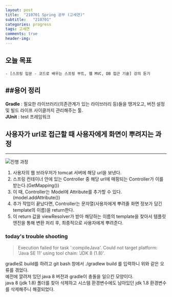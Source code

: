 ```yaml
---
layout: post
title:  "210701 Spring 공부 (고세연)"
subtitle:   "210701"
categories: progress
tags: 고세연
comments: true
header-img: 
---
```


## 오늘 목표
	- [스프링 입문 - 코드로 배우는 스프링 부트, 웹 MVC, DB 접근 기술] 강의 듣기
  

##용어 정리
---
**Gradle** : 필요한 라이브러리(의존관계가 있는 라이브러리 등)들을 땡겨오고, 버전 설정 및 빌드 라이프 사이클까지 관리해주는 툴. <br>
**JUnit** : test 프레임워크



## 사용자가 url로 접근할 때 사용자에게 화면이 뿌려지는 과정
---
![진행 과정](https://gist-netchallenge2021.github.io/assets/img/progress/seyeon/1.png)
1. 사용자의 웹 브라우저가 tomcat 서버에 해당 url을 보낸다. 
2. 스프링 컨테이너 안에 있는 Controller 중 해당 url에 매핑되는 Controller가 이를 받는다.(GetMapping())
3. 이 때, Controller는 Model에 Attribute를 추가할 수 있다. (model.addAttribute())
4. 추가 작업이 끝났다면, Controller는 문자열(사용자에게 뿌려줄 화면 정보가 담긴 template의 이름)을 return한다.
5. 이 return 값을 viewResolver가 받아 해당하는 이름의 template을 찾아서 템플릿 엔진을 통해 변환 처리 후, 최종적으로 사용자에게 뿌려준다.

### today's trouble shooting
>Execution failed for task ':compileJava'.
> Could not target platform: 'Java SE 11' using tool chain: 'JDK 8 (1.8)'.

gradle로 build를 하려고 git bash 창에서 ./gradlew build 를 입력하니 위와 같은 오류를 겪었다.<br>
예전에 깔려져 있던 java 8 버전과 gradle이 충돌을 일으킨 모양이다. <br>
java 8 (jdk 1.8) 폴더를 찾아 삭제하고 시스템 환경변수에도 남아있던 jdk 1.8 환경변수를 삭제해주니 해결되었다. 

